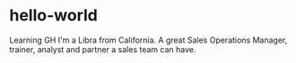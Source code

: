 # hello-world
Learning GH 
I'm a Libra from California. A great Sales Operations Manager, trainer, analyst and partner a sales team can have.  
